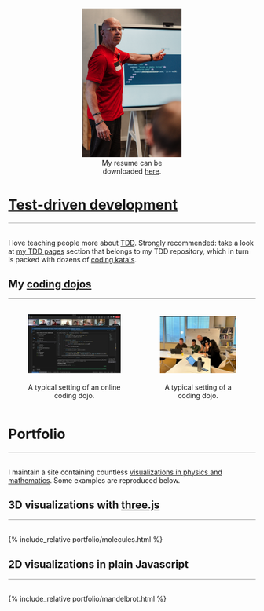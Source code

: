 <div style="display: flex; align-items: flex-end;">
  <figure style="border: none; padding: 4px; margin: auto; float: left; width: 40%; text-align: center;">
    <img src="images/zeger-teaching-1.png" alt="Zeger" />
    <figcaption>My resume can be downloaded <a href="https://www.hendrikse.name/cvWeb.docx.pdf">here</a>.</figcaption>
  </figure>
</div>
<p style="clear: both;"></p>

# [Test-driven development](https://www.hendrikse.name/tdd/index.html)
<div style="border-top: 2px solid #cccccc"><br/></div>

I love teaching people more about [TDD](https://www.hendrikse.name/tdd/).
Strongly recommended: take a look at [my TDD pages](https://www.hendrikse.name/tdd/) 
section that belongs to my TDD repository, which in turn is packed with dozens of 
[coding kata&apos;s](https://www.hendrikse.name/tdd/katas/index.html).

## My [coding dojos](https://www.hendrikse.name/dojo/index.html)
<div style="border-top: 1px solid #999999"><br/></div>

<div style="display: flex; align-items: flex-end;">
<figure style="float: left; width: 55%; text-align: center">
  <a href="https://www.hendrikse.name/tdd/dojo.html">
    <img alt="Online dojo" src="images/DojoInAction.png"/>
  </a>&nbsp;&nbsp;&nbsp;
  <figcaption>A typical setting of an online coding dojo.</figcaption>
</figure>
<figure style="float: right; width: 45%; text-align: center">
  <a href="https://www.hendrikse.name/tdd/dojo.html">
    <img src="images/zeger_teaching.jpg" alt="Coding dojo"/>
  </a>
  <figcaption><br/>A typical setting of a coding dojo.</figcaption>
</figure>
</div>
<p style="clear: both;"></p>


# Portfolio
<div style="border-top: 2px solid #cccccc"><br/></div>

I maintain a site containing countless [visualizations in physics and mathematics](https://www.hendrikse.name/science/).
Some examples are reproduced below.

## 3D visualizations with [three.js](https://threejs.org/)
<div style="border-top: 1px solid #999999"><br/></div>

{% include_relative portfolio/molecules.html %}


## 2D visualizations in plain Javascript
<div style="border-top: 1px solid #999999"><br/></div>

{% include_relative portfolio/mandelbrot.html %}

<p style="clear: both;"></p>
